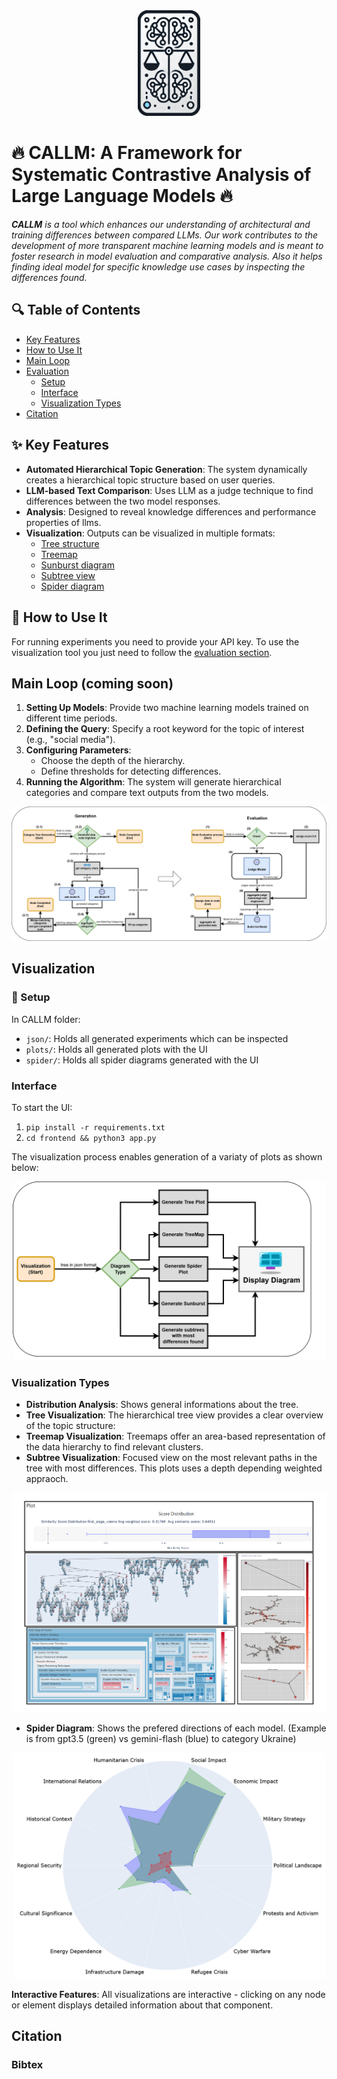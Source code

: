 <div align="center">
   <img src="./images/CALLM_logo.png" width="100"  alt="Alt text">
</div>

# 🔥 CALLM: A Framework for Systematic Contrastive Analysis of Large Language Models 🔥

_**CALLM** is a tool which enhances our understanding of architectural and training differences between compared LLMs. Our work contributes to the development of more transparent machine learning models and is meant to foster research in model evaluation and comparative analysis. Also it helps finding ideal model for specific knowledge use cases by inspecting the differences found._



## 🔍 Table of Contents
- [Key Features](#key-features)
- [How to Use It](#how-to-use-it)
- [Main Loop](#main-loop)
- [Evaluation](#evaluation)
  - [Setup](#setup)
  - [Interface](#interface)
  - [Visualization Types](#visualization-types)
- [Citation](#citation)


## ✨ Key Features

- **Automated Hierarchical Topic Generation**: The system dynamically creates a hierarchical topic structure based on user queries.
- **LLM-based Text Comparison**: Uses LLM as a judge technique to find differences between the two model responses.
- **Analysis**: Designed to reveal knowledge differences and performance properties of llms.
- **Visualization**: Outputs can be visualized in multiple formats:
  - [Tree structure](#tree-visualization)
  - [Treemap](#treemap-visualization)
  - [Sunburst diagram](#sunburst-visualization)
  - [Subtree view](#subtree-visualization)
  - [Spider diagram](#spider-visualization)

## 🔧 How to Use It
For running experiments you need to provide your API key. To use the visualization tool you just need to follow the [evaluation section](#evaluation).

## Main Loop (coming soon)
1. **Setting Up Models**: Provide two machine learning models trained on different time periods.
2. **Defining the Query**: Specify a root keyword for the topic of interest (e.g., "social media").
3. **Configuring Parameters**:
   - Choose the depth of the hierarchy.
   - Define thresholds for detecting differences.
4. **Running the Algorithm**: The system will generate hierarchical categories and compare text outputs from the two models.


<div align="center">
   <img src="./images/workf.png"  alt="Alt text">
</div>

## Visualization

### 🚀 Setup
In CALLM folder:

- `json/`: Holds all generated experiments which can be inspected
- `plots/`: Holds all generated plots with the UI
- `spider/`: Holds all spider diagrams generated with the UI

### Interface
To start the UI:

1. `pip install -r requirements.txt`
2. `cd frontend && python3 app.py`

The visualization process enables generation of a variaty of plots as shown below:

<div align="center">
   <img src="./images/visualization.png" width="500" alt="Alt text">
</div>


### Visualization Types
- **Distribution Analysis**: Shows general informations about the tree.
- **Tree Visualization**: The hierarchical tree view provides a clear overview of the topic structure:
- **Treemap Visualization**: Treemaps offer an area-based representation of the data hierarchy to find relevant clusters.
- **Subtree Visualization**: Focused view on the most relevant paths in the tree with most differences. This plots uses a depth depending weighted appraoch.

<div align="center">
  <img src="./images/diagrams.png"  alt="Alt text">
</div>

- **Spider Diagram**: Shows the prefered directions of each model. (Example is from gpt3.5 (green) vs gemini-flash (blue) to category Ukraine)

<div align="center">
  <img src="./images/spider.png" width="500"  alt="Alt text">
</div>


**Interactive Features**: All visualizations are interactive - clicking on any node or element displays detailed information about that component.

## Citation
### Bibtex
```bibtex